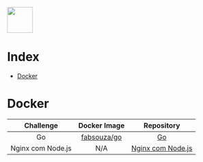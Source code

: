 <img src="https://fullcycle.com.br/wp-content/themes/fullcycle/assets/images/fullcycle-logo.svg" height="60">

# Index
- [Docker](#docker)

# Docker

Challenge | Docker Image | Repository
:--: | :--: | :--: 
Go | [fabsouza/go](https://hub.docker.com/r/fabsouza/go) | [Go](https://github.com/fabiopsouza/full-cycle/tree/main/docker/go)
Nginx com Node.js | N/A | [Nginx com Node.js](https://github.com/fabiopsouza/full-cycle/tree/main/docker/nginx-node)
